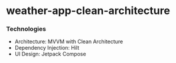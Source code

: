 # weather-app-clean-architecture

### Technologies
- Architecture: MVVM with Clean Architecture
- Dependency Injection: Hilt
- UI Design: Jetpack Compose